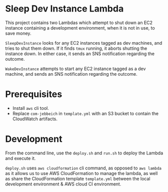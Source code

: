 # Sleep Dev Instance Lambda

This project contains two Lambdas which attempt to shut down an EC2 instance
containing a development environment, when it is not in use, to save money.

`SleepDevInstance` looks for any EC2 instances tagged as dev machines, and
tries to shut them down. If it finds `tmux` running, it aborts shutting the
instance down. In either case, it sends an SNS notification regarding the
outcome.

`WakeDevInstance` attempts to start any EC2 instance tagged as a dev machine,
and sends an SNS notification regarding the outcome.

# Prerequisites

* Install `aws` cli tool.
* Replace `com-jebbeich` in `template.yml` with an S3 bucket to contain the
CloudWatch artifacts.

# Development

From the command line, use the `deploy.sh` and `run.sh` to deploy the Lambda
and execute it.

`deploy.sh` uses `aws cloudformation` cli command, as opposed to `aws lambda`
as it allows us to use AWS CloudFormation to manage the lambda, as well as
share the CloudFormation template `template.yml` between the local development
environment & AWS cloud CI environment.
